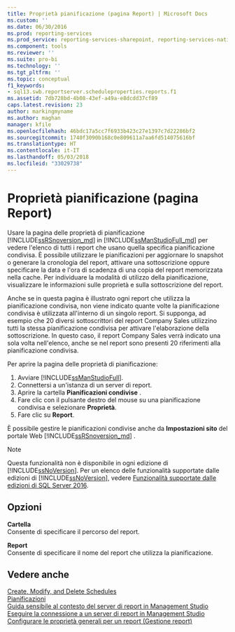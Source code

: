 ```yaml
---
title: Proprietà pianificazione (pagina Report) | Microsoft Docs
ms.custom: ''
ms.date: 06/30/2016
ms.prod: reporting-services
ms.prod_service: reporting-services-sharepoint, reporting-services-native
ms.component: tools
ms.reviewer: ''
ms.suite: pro-bi
ms.technology: ''
ms.tgt_pltfrm: ''
ms.topic: conceptual
f1_keywords:
- sql13.swb.reportserver.scheduleproperties.reports.f1
ms.assetid: 7db728bd-4b08-43ef-a49a-e8dcdd37cf89
caps.latest.revision: 23
author: markingmyname
ms.author: maghan
manager: kfile
ms.openlocfilehash: 46bdc17a5cc7f6933b423c27e1397c7d22286bf2
ms.sourcegitcommit: 1740f3090b168c0e809611a7aa6fd514075616bf
ms.translationtype: HT
ms.contentlocale: it-IT
ms.lasthandoff: 05/03/2018
ms.locfileid: "33029738"
---
```

# <a name="schedule-properties-reports-page"></a>Proprietà pianificazione (pagina Report)
  Usare la pagina delle proprietà di pianificazione [!INCLUDE[ssRSnoversion_md](../../includes/ssrsnoversion-md.md)] in [!INCLUDE[ssManStudioFull_md](../../includes/ssmanstudiofull-md.md)] per vedere l'elenco di tutti i report che usano quella specifica pianificazione condivisa. È possibile utilizzare le pianificazioni per aggiornare lo snapshot o generare la cronologia del report, attivare una sottoscrizione oppure specificare la data e l'ora di scadenza di una copia del report memorizzata nella cache. Per individuare la modalità di utilizzo della pianificazione, visualizzare le informazioni sulle proprietà e sulla sottoscrizione del report.  
  
 Anche se in questa pagina è illustrato ogni report che utilizza la pianificazione condivisa, non viene indicato quante volte la pianificazione condivisa è utilizzata all'interno di un singolo report. Si supponga, ad esempio che 20 diversi sottoscrittori del report Company Sales utilizzino tutti la stessa pianificazione condivisa per attivare l'elaborazione della sottoscrizione. In questo caso, il report Company Sales verrà indicato una sola volta nell'elenco, anche se nel report sono presenti 20 riferimenti alla pianificazione condivisa.  
  
 Per aprire la pagina delle proprietà di pianificazione:
 1. Avviare [!INCLUDE[ssManStudioFull](../../includes/ssmanstudiofull-md.md)].
 2. Connettersi a un'istanza di un server di report.
 3. Aprire la cartella **Pianificazioni condivise** .
 4. Fare clic con il pulsante destro del mouse su una pianificazione condivisa e selezionare **Proprietà**.
 5. Fare clic su **Report**.  
  
  È possibile gestire le pianificazioni condivise anche da **Impostazioni sito** del portale Web [!INCLUDE[ssRSnoversion_md](../../includes/ssrsnoversion-md.md)] .
  
> [!NOTE]  
>  Questa funzionalità non è disponibile in ogni edizione di [!INCLUDE[ssNoVersion](../../includes/ssnoversion-md.md)]. Per un elenco delle funzionalità supportate dalle edizioni di [!INCLUDE[ssNoVersion](../../includes/ssnoversion-md.md)], vedere [Funzionalità supportate dalle edizioni di SQL Server 2016](~/sql-server/editions-and-supported-features-for-sql-server-2016.md).  
  
## <a name="options"></a>Opzioni  
 **Cartella**  
 Consente di specificare il percorso del report.  
  
 **Report**  
 Consente di specificare il nome del report che utilizza la pianificazione.  
  
## <a name="see-also"></a>Vedere anche  
 [Create, Modify, and Delete Schedules](../../reporting-services/subscriptions/create-modify-and-delete-schedules.md)   
 [Pianificazioni](../../reporting-services/subscriptions/schedules.md)   
 [Guida sensibile al contesto del server di report in Management Studio](../../reporting-services/tools/report-server-in-management-studio-f1-help.md)   
 [Eseguire la connessione a un server di report in Management Studio](../../reporting-services/tools/connect-to-a-report-server-in-management-studio.md)   
 [Configurare le proprietà generali per un report (Gestione report)](http://msdn.microsoft.com/en-us/10b941b2-28e6-4408-9ee4-acebc63c8496)  
  
  

